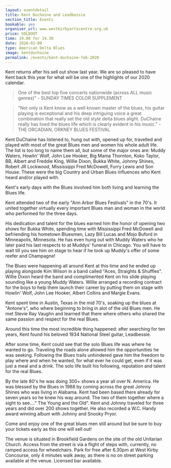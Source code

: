 ```yaml
---
layout: eventdetail
title: Kent Duchaine and Leadbessie
section_title: Events
bookable: yes
organiser_url: www.westkirbyartscentre.org.uk
price: SOLDOUT
time: 19.00 for 19.30
date: 2020-02-08
type: American Delta Blues
image: kentduchaine
permalink: /events/kent-duchaine-feb-2020
---
```


Kent returns after his sell out show last year. We are so pleased to have Kent back this year for what will be one of the highlights of our 2020 calendar.

> One of the best top five concerts nationwide (across ALL music genres)" -  SUNDAY TIMES COLOR SUPPLEMENT

> "Not only is Kent know as a well known master of the blues, his guitar playing is exceptional and his deep intriguing voice a great combination that really set the old style delta blues alight. DuChaine really has lived the blues life which is clearly evident in his music." -  THE ORCADIAN, ORKNEY BLUES FESTIVAL

Kent DuChaine has listened to, hung out with, opened up for, travelled and played with most
of the great Blues men and women his whole adult life. The list is too long to name them
all, but some of the major ones are:  Muddy Waters, Howlin' Wolf, John Lee Hooker,
Big Mama Thornton, Koko Taylor, BB, Albert and Freddie King, Willie Dixon, Bukka White,
Johnny Shines, Robert JR Lockwood, Mississippi Fred McDowell, Furry Lewis and Son House.
These were the big Country and Urban Blues influences who Kent heard and/or played with.

Kent's early days with the Blues involved him both living and learning the Blues life.

Kent attended two of the early "Ann Arbor Blues Festivals" in the 70's. It united together
virtually every important Blues man and woman in the world who performed for the three days.

His dedication and talent for the blues earned him the honor of opening two shows for
Bukka White, spending time with Mississippi Fred McDowell and befriending his hometown
Bluesmen, Lazy Bill Lucas and Mojo Buford in Minneapolis, Minnesota. He has even hung out
with Muddy Waters who he later paid his last respects to at Muddys' funeral in Chicago.
You will have to wait till you see him on stage to hear if he took up Muddy's offer of
some reefer and  Champagne!

The Blues were happening all around Kent at this time and he ended up playing alongside
Kim Wilson in a band called "Aces, Straights & Shuffles". Willie Dixon heard the band and
complimented Kent on his slide playing sounding like a young Muddy Waters. Willie arranged
a recording contract for the boys to help them launch their career by putting them on stage
with Howlin' Wolf, John Lee Hooker, Albert Collins and Margie Evans.

Kent spent time in Austin, Texas in the mid 70's, soaking up the blues at "Antone's", who
where beginning to bring in alot of the old Blues men. He met Stevie Ray Vaughn and
learned that there where others who shared the same passion and respect for the real Blues.

Around this time the most incredible thing happened: after searching for ten years, Kent
found his beloved 1934 National Steel guitar, Leadbessie.

After some time, Kent could see that the solo Blues life was where he wanted to go.
Traveling the roads alone allowed him the opportunities he was seeking. Following the Blues
trails unhindered gave him the freedom to play where and when he wanted, for what ever he
could get, even if it was just a meal and a drink.  The solo life built his following,
reputation and talent for the real Blues.

By the late 80's he was doing 300+ shows a year all over N. America. He was blessed by the
Blues in 1988 by coming across the great Johnny Shines who was living in Alabama. Kent had
been based there already for seven years so he knew his way around. The two of them
together where a sight to see...." The Young and the Old". Kent and Johnny traveled for
three years and did over 200 shows together. He also recorded a W.C. Handy award winning
album with Johnny and Snooky Pryor.

Come and enjoy one of the great blues men still around but be sure to buy your tickets
early as this one will sell out!

The venue is situated in Brookfield Gardens on the site of the old Unitarian Church. Access from the street is via a flight of steps with, currently, no ramped access for wheelchairs. Park for free after 6.30pm at West Kirby Concourse, only 4 minutes walk away, as there is no on street parking available at the venue. Licensed bar available.
